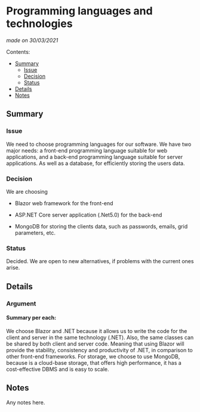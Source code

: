 # Programming languages and technologies
*made on 30/03/2021* 

Contents:

* [Summary](#summary)
  * [Issue](#issue)
  * [Decision](#decision)
  * [Status](#status)
* [Details](#details)
* [Notes](#notes)


## Summary


### Issue

We need to choose programming languages for our software. We have two major needs: a front-end programming language suitable for web applications, and a back-end programming language suitable for server applications. As well as a database, for efficiently storing the users data.

### Decision

We are choosing
- Blazor web framework for the front-end

- ASP.NET Core server application (.Net5.0) for the back-end 

- MongoDB for storing the clients data, such as passwords, emails, grid parameters, etc.



### Status

Decided. We are open to new alternatives, if problems with the current ones arise.


## Details

### Argument
#### Summary per each:
We choose Blazor and .NET because it allows us to write the code for the client and server in the same technology (.NET).
Also, the same classes can be shared by both client and server code. Meaning that using Blazor will provide the stability, consistency and productivity of .NET, in comparison to other front-end frameworks.
For storage, we choose to use MongoDB, because is a cloud-base storage, that offers high performance, it has a cost-effective DBMS and is easy to scale.
## Notes

Any notes here.
